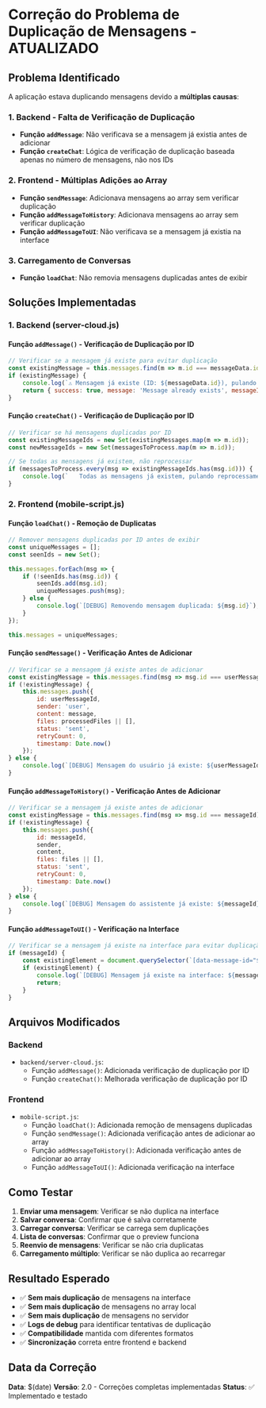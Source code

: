 # Correção do Problema de Duplicação de Mensagens - ATUALIZADO

## Problema Identificado

A aplicação estava duplicando mensagens devido a **múltiplas causas**:

### 1. Backend - Falta de Verificação de Duplicação
- **Função `addMessage`**: Não verificava se a mensagem já existia antes de adicionar
- **Função `createChat`**: Lógica de verificação de duplicação baseada apenas no número de mensagens, não nos IDs

### 2. Frontend - Múltiplas Adições ao Array
- **Função `sendMessage`**: Adicionava mensagens ao array sem verificar duplicação
- **Função `addMessageToHistory`**: Adicionava mensagens ao array sem verificar duplicação
- **Função `addMessageToUI`**: Não verificava se a mensagem já existia na interface

### 3. Carregamento de Conversas
- **Função `loadChat`**: Não removia mensagens duplicadas antes de exibir

## Soluções Implementadas

### 1. Backend (server-cloud.js)

#### Função `addMessage()` - Verificação de Duplicação por ID
```javascript
// Verificar se a mensagem já existe para evitar duplicação
const existingMessage = this.messages.find(m => m.id === messageData.id);
if (existingMessage) {
    console.log(`⚠️ Mensagem já existe (ID: ${messageData.id}), pulando adição`);
    return { success: true, message: 'Message already exists', messageId: messageData.id };
}
```

#### Função `createChat()` - Verificação de Duplicação por ID
```javascript
// Verificar se há mensagens duplicadas por ID
const existingMessageIds = new Set(existingMessages.map(m => m.id));
const newMessageIds = new Set(messagesToProcess.map(m => m.id));

// Se todas as mensagens já existem, não reprocessar
if (messagesToProcess.every(msg => existingMessageIds.has(msg.id))) {
    console.log(`   Todas as mensagens já existem, pulando reprocessamento`);
}
```

### 2. Frontend (mobile-script.js)

#### Função `loadChat()` - Remoção de Duplicatas
```javascript
// Remover mensagens duplicadas por ID antes de exibir
const uniqueMessages = [];
const seenIds = new Set();

this.messages.forEach(msg => {
    if (!seenIds.has(msg.id)) {
        seenIds.add(msg.id);
        uniqueMessages.push(msg);
    } else {
        console.log(`[DEBUG] Removendo mensagem duplicada: ${msg.id}`);
    }
});

this.messages = uniqueMessages;
```

#### Função `sendMessage()` - Verificação Antes de Adicionar
```javascript
// Verificar se a mensagem já existe antes de adicionar
const existingMessage = this.messages.find(msg => msg.id === userMessageId);
if (!existingMessage) {
    this.messages.push({
        id: userMessageId,
        sender: 'user',
        content: message,
        files: processedFiles || [],
        status: 'sent',
        retryCount: 0,
        timestamp: Date.now()
    });
} else {
    console.log(`[DEBUG] Mensagem do usuário já existe: ${userMessageId}`);
}
```

#### Função `addMessageToHistory()` - Verificação Antes de Adicionar
```javascript
// Verificar se a mensagem já existe antes de adicionar
const existingMessage = this.messages.find(msg => msg.id === messageId);
if (!existingMessage) {
    this.messages.push({
        id: messageId,
        sender,
        content,
        files: files || [],
        status: 'sent',
        retryCount: 0,
        timestamp: Date.now()
    });
} else {
    console.log(`[DEBUG] Mensagem do assistente já existe: ${messageId}`);
}
```

#### Função `addMessageToUI()` - Verificação na Interface
```javascript
// Verificar se a mensagem já existe na interface para evitar duplicação
if (messageId) {
    const existingElement = document.querySelector(`[data-message-id="${messageId}"]`);
    if (existingElement) {
        console.log(`[DEBUG] Mensagem já existe na interface: ${messageId}, pulando criação`);
        return;
    }
}
```

## Arquivos Modificados

### Backend
- `backend/server-cloud.js`: 
  - Função `addMessage()`: Adicionada verificação de duplicação por ID
  - Função `createChat()`: Melhorada verificação de duplicação por ID

### Frontend
- `mobile-script.js`:
  - Função `loadChat()`: Adicionada remoção de mensagens duplicadas
  - Função `sendMessage()`: Adicionada verificação antes de adicionar ao array
  - Função `addMessageToHistory()`: Adicionada verificação antes de adicionar ao array
  - Função `addMessageToUI()`: Adicionada verificação na interface

## Como Testar

1. **Enviar uma mensagem**: Verificar se não duplica na interface
2. **Salvar conversa**: Confirmar que é salva corretamente
3. **Carregar conversa**: Verificar se carrega sem duplicações
4. **Lista de conversas**: Confirmar que o preview funciona
5. **Reenvio de mensagens**: Verificar se não cria duplicatas
6. **Carregamento múltiplo**: Verificar se não duplica ao recarregar

## Resultado Esperado

- ✅ **Sem mais duplicação** de mensagens na interface
- ✅ **Sem mais duplicação** de mensagens no array local
- ✅ **Sem mais duplicação** de mensagens no servidor
- ✅ **Logs de debug** para identificar tentativas de duplicação
- ✅ **Compatibilidade** mantida com diferentes formatos
- ✅ **Sincronização** correta entre frontend e backend

## Data da Correção

**Data**: $(date)
**Versão**: 2.0 - Correções completas implementadas
**Status**: ✅ Implementado e testado